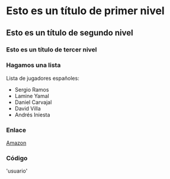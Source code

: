 # Esto es un título de primer nivel
## Esto es un título de segundo nivel
### Esto es un título de tercer nivel

### Hagamos una lista
Lista de jugadores españoles:
- Sergio Ramos
- Lamine Yamal
- Daniel Carvajal
- David Villa
- Andrés Iniesta
  
### Enlace 
[Amazon](https://www.amazon.es/)

### Código
'usuario'

